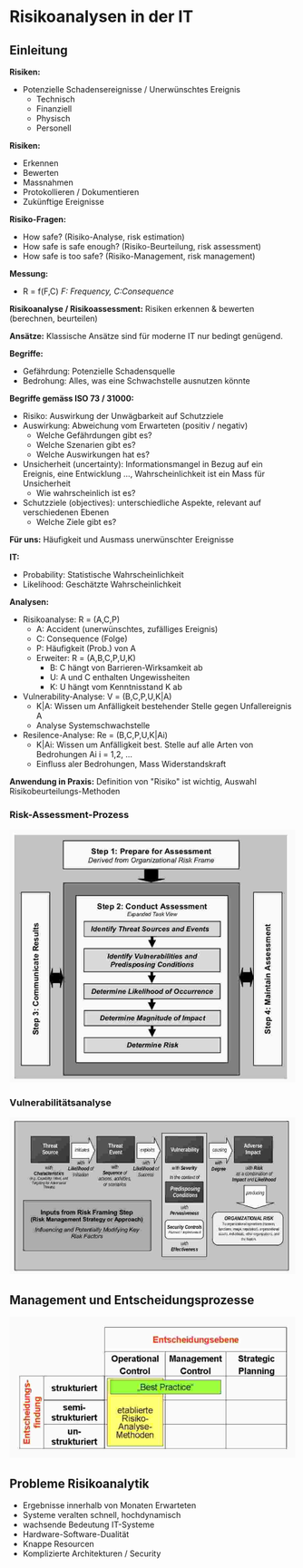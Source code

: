 # Risikoanalysen in der IT
## Einleitung
**Risiken:**
  - Potenzielle Schadensereignisse / Unerwünschtes Ereignis
    - Technisch
    - Finanziell
    - Physisch
    - Personell

**Risiken:**
  - Erkennen
  - Bewerten
  - Massnahmen
  - Protokollieren / Dokumentieren
  - Zukünftige Ereignisse

**Risiko-Fragen:**
  - How safe? (Risiko-Analyse, risk estimation)
  - How safe is safe enough? (Risiko-Beurteilung, risk assessment)
  - How safe is too safe? (Risiko-Management, risk management)

**Messung:**
  - R = f(F,C) *F: Frequency, C:Consequence*

**Risikoanalyse / Risikoassessment:** Risiken erkennen & bewerten (berechnen, beurteilen)

**Ansätze:** Klassische Ansätze sind für moderne IT nur bedingt genügend.

**Begriffe:**
  - Gefährdung: Potenzielle Schadensquelle
  - Bedrohung: Alles, was eine Schwachstelle ausnutzen könnte

**Begriffe gemäss ISO 73 / 31000:**
  - Risiko: Auswirkung der Unwägbarkeit auf Schutzziele
  - Auswirkung: Abweichung vom Erwarteten (positiv / negativ)
    - Welche Gefährdungen gibt es?
    - Welche Szenarien gibt es?
    - Welche Auswirkungen hat es?
  - Unsicherheit (uncertainty): Informationsmangel in Bezug auf ein Ereignis, eine Entwicklung ..., Wahrscheinlichkeit ist ein Mass für Unsicherheit
    - Wie wahrscheinlich ist es?
  - Schutzziele (objectives): unterschiedliche Aspekte, relevant auf verschiedenen Ebenen
    - Welche Ziele gibt es?

**Für uns:** Häufigkeit und Ausmass unerwünschter Ereignisse

**IT:**
  - Probability: Statistische Wahrscheinlichkeit
  - Likelihood: Geschätzte Wahrscheinlichkeit

**Analysen:**
  - Risikoanalyse: R = (A,C,P)
    - A: Accident (unerwünschtes, zufälliges Ereignis)
    - C: Consequence (Folge)
    - P: Häufigkeit (Prob.) von A
    - Erweiter: R = (A,B,C,P,U,K)
      - B: C hängt von Barrieren-Wirksamkeit ab
      - U: A und C enthalten Ungewissheiten
      - K: U hängt vom Kenntnisstand K ab
  - Vulnerability-Analyse: V = (B,C,P,U,K|A)
    - K|A: Wissen um Anfälligkeit bestehender Stelle gegen Unfallereignis A
    - Analyse Systemschwachstelle
  - Resilence-Analyse: Re = (B,C,P,U,K|Ai)
    - K|Ai: Wissen um Anfälligkeit best. Stelle auf alle Arten von Bedrohungen Ai i = 1,2, ...
    - Einfluss aler Bedrohungen, Mass Widerstandskraft

**Anwendung in Praxis:** Definition von "Risiko" ist wichtig, Auswahl Risikobeurteilungs-Methoden

### Risk-Assessment-Prozess
![](./Grafiken/01_RiskAssessmentProzess.jpg)

### Vulnerabilitätsanalyse
![](./Grafiken/01_VulnerabilityAnalyses.jpg)

## Management und Entscheidungsprozesse
![](./Grafiken/01_MgmtDecisionProcess.jpg)

## Probleme Risikoanalytik
  - Ergebnisse innerhalb von Monaten Erwarteten
  - Systeme veralten schnell, hochdynamisch
  - wachsende Bedeutung IT-Systeme
  - Hardware-Software-Dualität
  - Knappe Resourcen
  - Komplizierte Architekturen / Security
